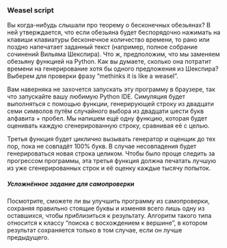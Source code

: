 ### Weasel script

Вы когда-нибудь слышали про теорему о бесконечных обезьянах? В ней утверждается, что если обезьяна будет беспорядочно нажимать на клавиши клавиатуры бесконечное количество времени, то рано или поздно напечатает заданный текст (например, полное собрание сочинений Вильяма Шекспира). Что ж, предположим, что мы заменяем обезьяну функцией на Python. Как вы думаете, сколько она потратит времени на генерирование хотя бы одного предложения из Шекспира? Выберем для проверки фразу “methinks it is like a weasel”.

Вам наверняка не захочется запускать эту программу в браузере, так что запускайте вашу любимую Python IDE. Симуляция будет выполняться с помощью функции, генерирующей строку из двадцати семи символов путём случайного выбора из двадцати шести букв алфавита + пробел. Мы напишем ещё одну функцию, которая будет оценивать каждую сгенерированную строку, сравнивая её с целью.

Третья функция будет циклично вызывать генератор и оценщик до тех пор, пока не совпадёт 100% букв. В случае несовпадения будет генерироваться новая строка целиком. Чтобы было проще следить за прогрессом программы, эта третья функция должна печатать лучшую из уже сгенерированных строк и её оценку каждые тысячу попыток.

##### Усложнённое задание для самопроверки

Посмотрите, сможете ли вы улучшить программу из самопроверки, сохраняя правильно стоящие буквы и изменяя всего лишь одну из оставшихся, чтобы приблизиться к результату. Алгоритм такого типа относится к классу “поиска с восхождением к вершине”, в котором результат сохраняется только в том случае, если он лучше предыдущего.

